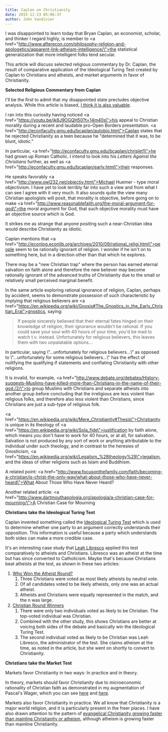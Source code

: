 ```yaml
---
title: Caplan on Christianity
date: 2015-11-23 05:06:37
author: John Vandivier
---
```




I was disappointed to learn today that Bryan Caplan, an economist, scholar, and thinker I regard highly, is member to <a href=\"http://www.afterecon.com/philosophy-religion-and-apologetics/apparent-link-atheism-intelligence/\">the statistical generalization that more intelligent folks tend secular</a>.

This article will discuss selected religious commentary by Dr. Caplan, the result of comparative application of the Ideological Turing Test created by Caplan to Christians and atheists, and market arguments in favor of Christianity.
<p style=\"text-align: center;\"><strong>Selected Religious Commentary from Caplan</strong></p>
I'll be the first to admit that my disappointed state precludes objective analysis. While this article is biased, <a href=\"http://www.afterecon.com/economics-and-finance/kahneman-and-efficient-bias/\">I think it is also valuable</a>.

I ran into this curiosity having noticed <a href=\"https://youtu.be/jk8J9OGQH50?t=14m40s\">his appeal to Christian</a> morality during a recent and laudable pro-Open Borders presentation. <a href=\"http://econfaculty.gmu.edu/bcaplan/autobio.htm\">Caplan states</a> that he rejected Christianity as a teen because he \"determined that it was, to be blunt, idiotic.\"

In particular, <a href=\"http://econfaculty.gmu.edu/bcaplan/chrislet1\">he had grown up Roman Catholic</a>. I intend to look into his <em>Letters Against the Christians </em>further, as well as <a href=\"http://econfaculty.gmu.edu/bcaplan/early.html\">their responses</a>.

He speaks favorably <a href=\"http://www.owl232.net/objectiv.htm\">Michael Huemer - type moral objectivism</a>. I have yet to look terribly far into such a view and from what I can see I agree with it very much. It also sounds quite the view many Christian apologists will posit, that morality is objective, before going on to make <a href=\"http://www.reasonablefaith.org/the-moral-argument-for-god\">the moral argument for God</a>, that such objective morality must have an objective source which is God.

It strikes me as strange that anyone positing such a near-Christian idea would describe Christianity as idiotic.

Caplan mentions that <a href=\"http://econlog.econlib.org/archives/2010/09/rational_religi.html\">people seem to be rationally ignorant of religion</a>. I wonder if he isn't on to something here, but in a direction other than that which he explores.

There may be a \"new Christian trap\" where the person has earned eternal salvation on faith alone and therefore the new believer may become rationally ignorant of the advanced truths of Christianity due to the small or relatively small perceived marginal benefit.

In the same article exploring rational ignorance of religion, Caplan, perhaps by accident, seems to demonstrate possession of such characteristic by implying that religious believers are <a href=\"https://en.wikipedia.org/wiki/Gnosis#The_Gnostics_in_the_Early_Christian_Era\">gnostics</a>, saying:
<blockquote>If people sincerely believed that their eternal fates hinged on their knowledge of religion, their ignorance wouldn't be rational. If you could save your soul with 40 hours of your time, you'd be mad to watch t.v. instead. Unfortunately for religious believers, this leaves them with two unpalatable options...</blockquote>
In particular, saying \"...unfortunately for religious believers...\" as opposed to \"...unfortunately for some religious believers...\" has the effect of nullifying the qualifying if statements and conflating Christianity with other religions.

It is invalid, for example, <a href=\"http://www.debate.org/debates/History-suggests-Muslims-have-killed-more-than-Christians-in-the-name-of-their-god./2/\">to group Muslims with Christians</a> and separate atheists into another group before concluding that the irreligious are less violent than religious folks, and therefore also less violent than Christians, since Christians are just a sub-type of religious folk.

<a href=\"https://en.wikipedia.org/wiki/Mere_Christianity#Thesis\">Christianity</a> is unique in its theology of <a href=\"https://en.wikipedia.org/wiki/Sola_fide\">justification by faith alone</a>, which means you don't have to work for 40 hours, or at all, for salvation. Salvation is not produced by any sort of work or anything attributable to the individual under such theology, and in contrast to the heresies of Gnosticism, <a href=\"https://en.wikipedia.org/wiki/Legalism_%28theology%29\">legalism</a>, and the ideas of other religions such as Islam and Buddhism.

A related point: <a href=\"http://www.focusonthefamily.com/faith/becoming-a-christian/is-christ-the-only-way/what-about-those-who-have-never-heard\">What About Those Who Have Never Heard?</a>

Another related article: <a href=\"http://www.dartmouthapologia.org/apologia/a-christian-case-for-mourning/\">A Christian Case for Mourning</a>
<p style=\"text-align: center;\"><strong>Christians take the Ideological Turing Test</strong></p>
<p style=\"text-align: left;\">Caplan invented something called the <a href=\"https://en.wikipedia.org/wiki/Ideological_Turing_Test#Turing_test_contests:_religious_and_others\">Ideological Turing Test</a> which is used to determine whether one party to an argument correctly understands their opposition. This information is useful because a party which understands both sides can make a more credible case.</p>
<p style=\"text-align: left;\">It's an interesting case study that <a href=\"http://www.patheos.com/blogs/unequallyyoked/2012/06/this-is-my-last-post-for-the-patheos-atheist-portal.html\">Leah Libresco</a> applied this test comparatively to atheists and Christians. Libresco was an atheist at the time but has since converted to Catholicism. Maybe that's because Christians beat atheists at the test, as shown in these two articles:</p>

<ol>
	<li style=\"text-align: left;\"><a href=\"http://www.patheos.com/blogs/unequallyyoked/2011/07/who-won-the-atheist-round.html\">Who Won the Atheist Round?</a>
<ol>
	<li style=\"text-align: left;\">Three Christians were voted as most likely atheists by neutral vote.</li>
	<li style=\"text-align: left;\">Of all candidates voted to be likely atheists, only one was an actual atheist.</li>
	<li style=\"text-align: left;\">Atheists and Christians were equally represented in the match, and the n was large.</li>
</ol>
</li>
	<li style=\"text-align: left;\"><a href=\"http://www.patheos.com/blogs/unequallyyoked/2011/07/christian-round-winners.html\">Christian Round Winners</a>
<ol>
	<li style=\"text-align: left;\">There were only two individuals voted as likely to be Christian. The top-voted individual was Christian.</li>
	<li style=\"text-align: left;\">Combined with the other study, this shows Christians are better at voicing both sides of the debate and basically win the Ideological Turing Test.</li>
	<li style=\"text-align: left;\">The second individual voted as likely to be Christian was Leah Libresco, the administrator of the test. She claims atheism at the time, as noted in the article, but she went on shortly to convert to Christianity.</li>
</ol>
</li>
</ol>
<p style=\"text-align: center;\"><strong>Christians take the Market Test</strong></p>
<p style=\"text-align: left;\">Markets favor Christianity in two ways: In practice and in theory.</p>
<p style=\"text-align: left;\">In theory, markets should favor Christianity due to microeconomic rationality of Christian faith as demonstrated in my augmentation of Pascal's Wager, which you can see <a href=\"https://www.youtube.com/watch?v=14ZqFmUNrY8\">here</a> and <a href=\"http://jthmishmash.com/2013/04/06/guest-blog-an-odd-argument-for-belief-in-god-the-vandivierian-wager/\">here</a>.</p>
<p style=\"text-align: left;\">Markets also favor Christianity in practice. We all know that Christianity is a major world religion, and it is particularly present in the freer places. I have also drawn attention to the pattern of <a href=\"http://www.afterecon.com/philosophy-religion-and-apologetics/christian-population-growth/\">evangelical Christianity growing faster than mainline Christianity or atheism</a>, although atheism is growing faster than mainline Christianity.</p>